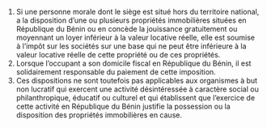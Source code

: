 1) Si une personne morale dont le siège est situé hors du territoire national, a la disposition d’une ou plusieurs propriétés immobilières situées en République du Bénin ou en concède la jouissance gratuitement ou moyennant un loyer inférieur à la valeur locative réelle, elle est soumise à l’impôt sur les sociétés sur une base qui ne peut être inférieure à la valeur locative réelle de cette propriété ou de ces propriétés.
2) Lorsque  l’occupant  a  son  domicile  fiscal  en  République  du  Bénin,  il  est
solidairement responsable du paiement de cette imposition.
3) Ces dispositions ne sont toutefois pas applicables aux organismes à but non lucratif
qui exercent une activité désintéressée à caractère social ou philanthropique, éducatif ou culturel et qui établissent que l’exercice de cette activité en République du Bénin justifie la possession ou la disposition des propriétés immobilières en cause.